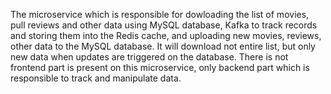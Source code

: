 The microservice which is responsible for dowloading the list of movies, pull reviews and other data using MySQL database, Kafka to track records and storing them into the Redis cache, and uploading new movies, reviews, other data to the MySQL database. It will download not entire list, but only new data when updates are triggered on the database. There is not frontend part is present on this microservice, only backend part which is responsible to track and manipulate data.